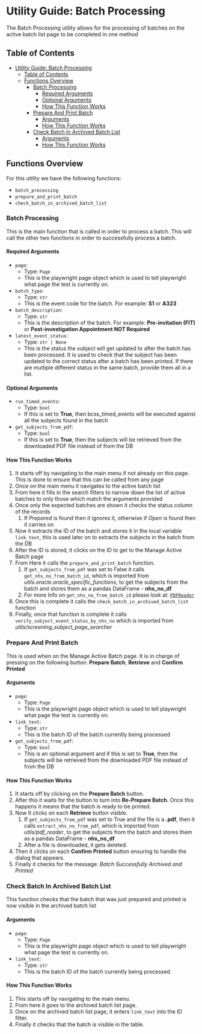 # Utility Guide: Batch Processing

The Batch Processing utility allows for the processing of batches on the active batch list page to be completed in one method

## Table of Contents

- [Utility Guide: Batch Processing](#utility-guide-batch-processing)
  - [Table of Contents](#table-of-contents)
  - [Functions Overview](#functions-overview)
    - [Batch Processing](#batch-processing)
      - [Required Arguments](#required-arguments)
      - [Optional Arguments](#optional-arguments)
      - [How This Function Works](#how-this-function-works)
    - [Prepare And Print Batch](#prepare-and-print-batch)
      - [Arguments](#arguments)
      - [How This Function Works](#how-this-function-works-1)
    - [Check Batch In Archived Batch List](#check-batch-in-archived-batch-list)
      - [Arguments](#arguments-1)
      - [How This Function Works](#how-this-function-works-2)

## Functions Overview

For this utility we have the following functions:

- `batch_processing`
- `prepare_and_print_batch`
- `check_batch_in_archived_batch_list`

### Batch Processing

This is the main function that is called in order to process a batch.
This will call the other two functions in order to successfully process a batch.

#### Required Arguments

- `page`:
  - Type: `Page`
  - This is the playwright page object which is used to tell playwright what page the test is currently on.
- `batch_type`:
  - Type: `str`
  - This is the event code for the batch. For example: **S1** or **A323**
- `batch_description`:
  - Type: `str`
  - This is the description of the batch. For example: **Pre-invitation (FIT)** or **Post-investigation Appointment NOT Required**
- `latest_event_status`:
  - Type: `str | None`
  - This is the status the subject will get updated to after the batch has been processed. It is used to check that the subject has been updated to the correct status after a batch has been printed. If there are multiple different status in the same batch, provide them all in a list.

#### Optional Arguments

- `run_timed_events`:
  - Type: `bool`
  - If this is set to **True**, then bcss_timed_events will be executed against all the subjects found in the batch
- `get_subjects_from_pdf`:
  - Type: `bool`
  - If this is set to **True**, then the subjects will be retrieved from the downloaded PDF file instead of from the DB

#### How This Function Works

1. It starts off by navigating to the main menu if not already on this page. This is done to ensure that this can be called from any page
2. Once on the main menu it navigates to the active batch list
3. From here it fills in the search filters to narrow down the list of active batches to only those which match the arguments provided
4. Once only the expected batches are shown it checks the status column of the records
   1. If *Prepared* is found then it ignores it, otherwise if *Open* is found then it carries on
5. Now it extracts the ID of the batch and stores it in the local variable `link_text`, this is used later on to extracts the subjects in the batch from the DB
6. After the ID is stored, it clicks on the ID to get to the Manage Active Batch page
7. From Here it calls the `prepare_and_print_batch` function.
   1. If `get_subjects_from_pdf` was set to False it calls `get_nhs_no_from_batch_id`, which is imported from *utils.oracle.oracle_specific_functions*, to get the subjects from the batch and stores them as a pandas DataFrame - **nhs_no_df**
   2. For more Info on `get_nhs_no_from_batch_id` please look at: [`PDFReader`](PDFReader.md)
8. Once this is complete it calls the `check_batch_in_archived_batch_list` function
9. Finally, once that function is complete it calls `verify_subject_event_status_by_nhs_no` which is imported from *utils/screening_subject_page_searcher*

### Prepare And Print Batch

This is used when on the Manage Active Batch page.
It is in charge of pressing on the following button: **Prepare Batch**, **Retrieve** and **Confirm Printed**

#### Arguments

- `page`:
  - Type: `Page`
  - This is the playwright page object which is used to tell playwright what page the test is currently on.
- `link_text`:
  - Type: `str`
  - This is the batch ID of the batch currently being processed
- `get_subjects_from_pdf`:
  - Type: `bool`
  - This is an optional argument and if this is set to **True**, then the subjects will be retrieved from the downloaded PDF file instead of from the DB

#### How This Function Works

1. It starts off by clicking on the **Prepare Batch** button.
2. After this it waits for the button to turn into **Re-Prepare Batch**. Once this happens it means that the batch is ready to be printed.
3. Now It clicks on each **Retrieve** button visible.
   1. If `get_subjects_from_pdf` was set to True and the file is a **.pdf**, then it calls `extract_nhs_no_from_pdf`, which is imported from *utils/pdf_reader*, to get the subjects from the batch and stores them as a pandas DataFrame - **nhs_no_df**
   2. After a file is downloaded, it gets deleted.
4. Then it clicks on each **Confirm Printed** button ensuring to handle the dialog that appears.
5. Finally it checks for the message: *Batch Successfully Archived and Printed*

### Check Batch In Archived Batch List

This function checks that the batch that was just prepared and printed is now visible in the archived batch list

#### Arguments

- `page`:
  - Type: `Page`
  - This is the playwright page object which is used to tell playwright what page the test is currently on.
- `link_text`:
  - Type: `str`
  - This is the batch ID of the batch currently being processed

#### How This Function Works

1. This starts off by navigating to the main menu.
2. From here it goes to the archived batch list page.
3. Once on the archived batch list page, it enters `link_text` into the ID filter.
4. Finally it checks that the batch is visible in the table.
